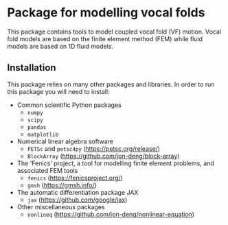 # Package for modelling vocal folds

This package contains tools to model coupled vocal fold (VF) motion.
Vocal fold models are based on the finite element method (FEM) while fluid models are based on 1D fluid models.

## Installation

This package relies on many other packages and libraries.
In order to run this package you will need to install:

- Common scientific Python packages
  - `numpy`
  - `scipy`
  - `pandas`
  - `matplotlib`
- Numerical linear algebra software
  - `PETSc` and `petsc4py` (https://petsc.org/release/)
  - `BlockArray` (https://github.com/jon-deng/block-array)
- The 'Fenics' project, a tool for modelling finite element problems, and associated FEM tools
  - `fenics` (https://fenicsproject.org/)
  - `gmsh` (https://gmsh.info/)
- The automatic differentiation package JAX
  - `jax` (https://github.com/google/jax)
- Other miscellaneous packages
  - `nonlineq` (https://github.com/jon-deng/nonlinear-equation)
